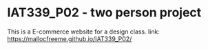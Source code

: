 # IAT339_P02 - two person project

This is a E-commerce website for a design class. 
link: https://mallocfreeme.github.io/IAT339_P02/
